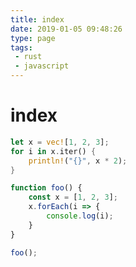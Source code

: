```yaml
---
title: index
date: 2019-01-05 09:48:26
type: page
tags:
 - rust
 - javascript
---
```

# index

```rust
let x = vec![1, 2, 3];
for i in x.iter() {
    println!("{}", x * 2);
}
```

```javascript
function foo() {
    const x = [1, 2, 3];
    x.forEach(i => {
        console.log(i);
    }
}

foo();
```
